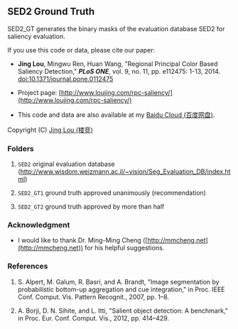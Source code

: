 ## SED2 Ground Truth

SED2_GT generates the binary masks of the evaluation database SED2 for saliency evaluation.

If you use this code or data, please cite our paper:

 - **Jing Lou**, Mingwu Ren, Huan Wang, "Regional Principal Color Based Saliency Detection," ***PLoS ONE***, vol. 9, no. 11, pp. e112475: 1-13, 2014. [doi:10.1371/journal.pone.0112475](http://www.plosone.org/article/info%3Adoi%2F10.1371%2Fjournal.pone.0112475)
 - Project page: [http://www.loujing.com/rpc-saliency/](http://www.loujing.com/rpc-saliency/)

 - This code and data are also available at my [Baidu Cloud (百度网盘)](https://pan.baidu.com/s/1kUByzrx#list/path=%2Fresearch%2Fp2014-rpc-saliency%2FSED2_GT).

Copyright (C) [Jing Lou (楼竞)](http://www.loujing.com)


### Folders

 1. `SED2`  original evaluation database (http://www.wisdom.weizmann.ac.il/~vision/Seg_Evaluation_DB/index.html)

 2. `SED2_GT1`  ground truth approved unanimously (recommendation)

 3. `SED2_GT2`	ground truth approved by more than half


### Acknowledgment

 - I would like to thank Dr. Ming-Ming Cheng ([http://mmcheng.net](http://mmcheng.net)) for his helpful suggestions.


### References
 1. S. Alpert, M. Galum, R. Basri, and A. Brandt, "Image segmentation by probabilistic bottom-up aggregation and cue integration," in Proc. IEEE Conf. Comput. Vis. Pattern Recognit., 2007, pp. 1–8.

 2. A. Borji, D. N. Sihite, and L. Itti, "Salient object detection: A benchmark," in Proc. Eur. Conf. Comput. Vis., 2012, pp. 414–429.
